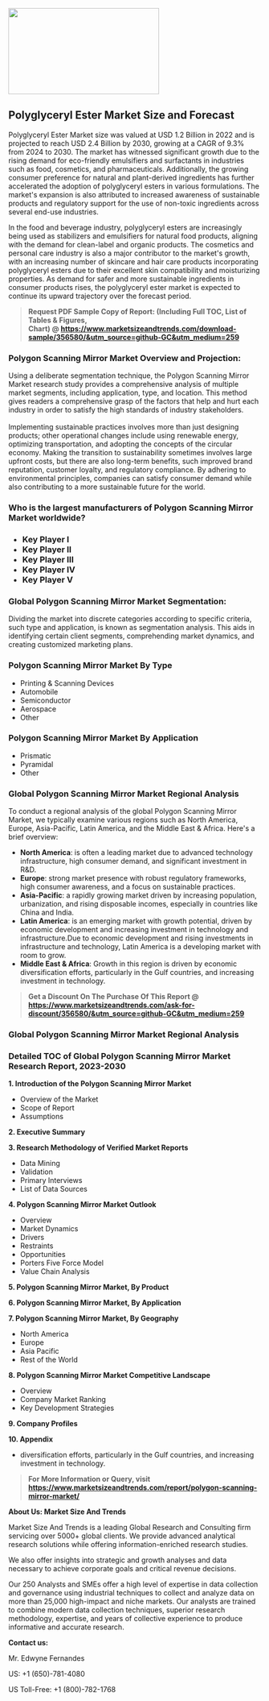 <p><img class="alignnone size-medium wp-image-20088" src="https://ffe5etoiles.com/wp-content/uploads/2024/12/MST1-300x171.png" alt="" width="300" height="171" /></p><h2>Polyglyceryl Ester Market Size and Forecast</h2><p>Polyglyceryl Ester Market size was valued at USD 1.2 Billion in 2022 and is projected to reach USD 2.4 Billion by 2030, growing at a CAGR of 9.3% from 2024 to 2030. The market has witnessed significant growth due to the rising demand for eco-friendly emulsifiers and surfactants in industries such as food, cosmetics, and pharmaceuticals. Additionally, the growing consumer preference for natural and plant-derived ingredients has further accelerated the adoption of polyglyceryl esters in various formulations. The market's expansion is also attributed to increased awareness of sustainable products and regulatory support for the use of non-toxic ingredients across several end-use industries.</p><p>In the food and beverage industry, polyglyceryl esters are increasingly being used as stabilizers and emulsifiers for natural food products, aligning with the demand for clean-label and organic products. The cosmetics and personal care industry is also a major contributor to the market's growth, with an increasing number of skincare and hair care products incorporating polyglyceryl esters due to their excellent skin compatibility and moisturizing properties. As demand for safer and more sustainable ingredients in consumer products rises, the polyglyceryl ester market is expected to continue its upward trajectory over the forecast period.</p></p><blockquote id="" class=""><strong>Request PDF Sample Copy of Report: (Including Full TOC, List of Tables &amp; Figures, Chart)&nbsp;@&nbsp;<strong><a href="https://www.marketsizeandtrends.com/download-sample/356580/&utm_source=github-GC&utm_medium=259" target="_blank">https://www.marketsizeandtrends.com/download-sample/356580/&utm_source=github-GC&utm_medium=259</a></strong></strong></blockquote><h3 id="" class="">Polygon Scanning Mirror Market&nbsp;Overview and Projection:</h3><p id="" class="">Using a deliberate segmentation technique, the Polygon Scanning Mirror Market research study provides a comprehensive analysis of multiple market segments, including application, type, and location. This method gives readers a comprehensive grasp of the factors that help and hurt each industry in order to satisfy the high standards of industry stakeholders. <br /> <br />Implementing sustainable practices involves more than just designing products; other operational changes include using renewable energy, optimizing transportation, and adopting the concepts of the circular economy. Making the transition to sustainability sometimes involves large upfront costs, but there are also long-term benefits, such improved brand reputation, customer loyalty, and regulatory compliance. By adhering to environmental principles, companies can satisfy consumer demand while also contributing to a more sustainable future for the world.</p><h3 id="" class="">Who is the largest manufacturers of&nbsp;Polygon Scanning Mirror Market worldwide?</h3><h3 class=""><p><ul><li>Key Player I </li><li> Key Player II </li><li> Key Player III </li><li> Key Player IV </li><li> Key Player V</li></ul></p></h3><h3 id="" class="">Global&nbsp;Polygon Scanning Mirror Market Segmentation:</h3><p id="" class="">Dividing the market into discrete categories according to specific criteria, such type and application, is known as segmentation analysis. This aids in identifying certain client segments, comprehending market dynamics, and creating customized marketing plans.</p><h3 id="" class="">Polygon Scanning Mirror Market&nbsp;By Type</h3><p><p><ul><li>Printing & Scanning Devices</li><li> Automobile</li><li> Semiconductor</li><li> Aerospace</li><li> Other</p></li></ul></p></p><h3 id="" class="">Polygon Scanning Mirror Market&nbsp;By Application</h3><p class=""><p><ul><li>Prismatic</li><li> Pyramidal</li><li> Other</li></ul></p></p><h3 id="" class="">Global Polygon Scanning Mirror Market Regional Analysis</h3><p id="" class="">To conduct a regional analysis of the global Polygon Scanning Mirror Market, we typically examine various regions such as North America, Europe, Asia-Pacific, Latin America, and the Middle East &amp; Africa. Here's a brief overview:</p><ul><li><strong>North America</strong>: is often a leading market due to advanced technology infrastructure, high consumer demand, and significant investment in R&amp;D.</li><li><strong>Europe</strong>: strong market presence with robust regulatory frameworks, high consumer awareness, and a focus on sustainable practices.</li><li><strong>Asia-Pacific</strong>: a rapidly growing market driven by increasing population, urbanization, and rising disposable incomes, especially in countries like China and India.</li><li><strong>Latin America</strong>: is an emerging market with growth potential, driven by economic development and increasing investment in technology and infrastructure.Due to economic development and rising investments in infrastructure and technology, Latin America is a developing market with room to grow.</li><li><strong>Middle East &amp; Africa</strong>: Growth in this region is driven by economic diversification efforts, particularly in the Gulf countries, and increasing investment in technology.</li></ul><blockquote id="" class=""><strong>Get a Discount On The Purchase Of This Report @ <strong><a href="https://www.marketsizeandtrends.com/ask-for-discount/356580/&utm_source=github-GC&utm_medium=259" target="_blank">https://www.marketsizeandtrends.com/ask-for-discount/356580/&utm_source=github-GC&utm_medium=259</a></strong></strong></blockquote><h3 id="" class="">Global Polygon Scanning Mirror Market Regional Analysis</h3><h3 id="" class="">Detailed TOC of Global Polygon Scanning Mirror Market Research Report, 2023-2030</h3><p id="" class=""><strong>1. Introduction of the Polygon Scanning Mirror Market</strong></p><ul><li>Overview of the Market</li><li>Scope of Report</li><li>Assumptions</li></ul><p id="" class=""><strong>2. Executive Summary</strong></p><p id="" class=""><strong>3. Research Methodology of Verified Market Reports</strong></p><ul><li>Data Mining</li><li>Validation</li><li>Primary Interviews</li><li>List of Data Sources</li></ul><p id="" class=""><strong>4. Polygon Scanning Mirror Market Outlook</strong></p><ul><li>Overview</li><li>Market Dynamics</li><li>Drivers</li><li>Restraints</li><li>Opportunities</li><li>Porters Five Force Model</li><li>Value Chain Analysis</li></ul><p id="" class=""><strong>5. Polygon Scanning Mirror Market, By Product</strong></p><p id="" class=""><strong>6. Polygon Scanning Mirror Market, By Application</strong></p><p id="" class=""><strong>7. Polygon Scanning Mirror Market, By Geography</strong></p><ul><li>North America</li><li>Europe</li><li>Asia Pacific</li><li>Rest of the World</li></ul><p id="" class=""><strong>8. Polygon Scanning Mirror Market Competitive Landscape</strong></p><ul><li>Overview</li><li>Company Market Ranking</li><li>Key Development Strategies</li></ul><p id="" class=""><strong>9. Company Profiles</strong></p><p id="" class=""><strong>10. Appendix</strong></p><ul><li>diversification efforts, particularly in the Gulf countries, and increasing investment in technology.</li></ul><blockquote id="" class=""><strong>For More Information or Query, visit <strong><strong><a href="https://www.marketsizeandtrends.com/report/polygon-scanning-mirror-market/" target="_blank">https://www.marketsizeandtrends.com/report/polygon-scanning-mirror-market/</a></strong></strong></strong></blockquote><p id="" class=""><strong>About Us: Market Size And Trends</strong></p><p id="" class="">Market Size And Trends is a leading Global Research and Consulting firm servicing over 5000+ global clients. We provide advanced analytical research solutions while offering information-enriched research studies.</p><p id="" class="">We also offer insights into strategic and growth analyses and data necessary to achieve corporate goals and critical revenue decisions.</p><p id="" class="">Our 250 Analysts and SMEs offer a high level of expertise in data collection and governance using industrial techniques to collect and analyze data on more than 25,000 high-impact and niche markets. Our analysts are trained to combine modern data collection techniques, superior research methodology, expertise, and years of collective experience to produce informative and accurate research.</p><p id="" class=""><strong>Contact us:</strong></p><p id="" class="">Mr. Edwyne Fernandes</p><p id="" class="">US: +1 (650)-781-4080</p><p id="" class="">US Toll-Free: +1 (800)-782-1768</p>
